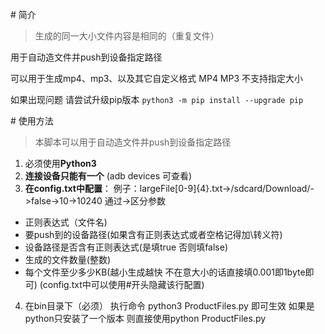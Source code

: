 # 简介

> 生成的同一大小文件内容是相同的（重复文件）

用于自动造文件并push到设备指定路径

可以用于生成mp4、mp3、以及其它自定义格式 MP4 MP3 不支持指定大小

如果出现问题 请尝试升级pip版本 `python3 -m pip install --upgrade pip `

# 使用方法

> 本脚本可以用于自动造文件并push到设备指定路径

1. 必须使用**Python3**
2. **连接设备只能有一个** (adb devices 可查看)
3. **在config.txt中配置**：
  例子：largeFile[0-9]{4}\.txt->/sdcard/Download/->false->10->10240 
  通过->区分参数

- 正则表达式（文件名)
- 要push到的设备路径(如果含有正则表达式或者空格记得加\转义符)
- 设备路径是否含有正则表达式(是填true 否则填false)
- 生成的文件数量(整数)
- 每个文件至少多少KB(越小生成越快 不在意大小的话直接填0.001即1byte即可)
  (config.txt中可以使用#开头隐藏该行配置)

4. 在bin目录下（必须） 执行命令 python3 ProductFiles.py 即可生效
  如果是python只安装了一个版本 则直接使用python ProductFiles.py
